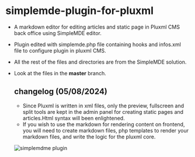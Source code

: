# simplemde-plugin-for-pluxml
- A markdown editor for editing articles and static page in Pluxml CMS back office using SimpleMDE editor.
- Plugin edited with simplemde.php file containing hooks and infos.xml file to configure plugin in pluxml CMS. 
- All the rest of the files and directories are from the SimpleMDE solution.
- Look at the files in the **master** branch.

  ## changelog (05/08/2024)
  - Since Pluxml is written in xml files, only the preview, fullscreen and split tools are kept in the admin panel for creating static pages and articles.Html syntax will been enlightened.
  - If you wish to use the markdown for rendering content on frontend, you will need to create markdown files, php templates to render your markdown files, and write the logic for the pluxml core.

  ![simplemdme plugin](https://i.imgur.com/4IO3PCJ.png)
